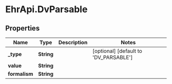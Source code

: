 # EhrApi.DvParsable

## Properties

Name | Type | Description | Notes
------------ | ------------- | ------------- | -------------
**_type** | **String** |  | [optional] [default to &#39;DV_PARSABLE&#39;]
**value** | **String** |  | 
**formalism** | **String** |  | 


